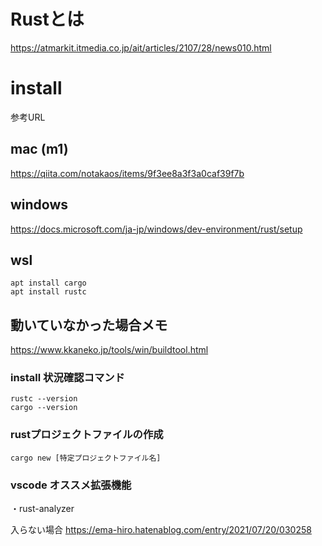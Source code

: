 # Rustとは

https://atmarkit.itmedia.co.jp/ait/articles/2107/28/news010.html


# install

参考URL

## mac (m1)

https://qiita.com/notakaos/items/9f3ee8a3f3a0caf39f7b

## windows

https://docs.microsoft.com/ja-jp/windows/dev-environment/rust/setup

## wsl

```
apt install cargo 
apt install rustc
```

## 動いていなかった場合メモ

https://www.kkaneko.jp/tools/win/buildtool.html

### install 状況確認コマンド

```
rustc --version
cargo --version

```

### rustプロジェクトファイルの作成

```
cargo new [特定プロジェクトファイル名]

```

### vscode オススメ拡張機能

・rust-analyzer

入らない場合
https://ema-hiro.hatenablog.com/entry/2021/07/20/030258

